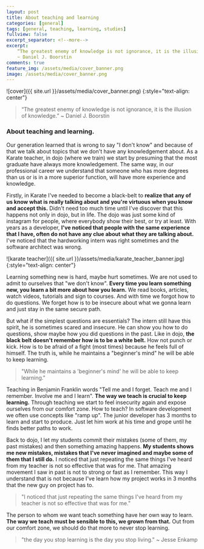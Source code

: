```yaml
---
layout: post
title: About teaching and learning 
categories: [general]
tags: [general, teaching, learning, studies]
fullview: false 
excerpt_separator: <!--more-->
excerpt:
    “The greatest enemy of knowledge is not ignorance, it is the illusion of knowledge.” 
    ~ Daniel J. Boorstin
comments: true
feature_img: /assets/media/cover_banner.png
image: /assets/media/cover_banner.png
---
```


![cover]({{ site.url }}/assets/media/cover_banner.png)
{:style="text-align: center"}

> “The greatest enemy of knowledge is not ignorance, it is the illusion of knowledge.” 
> ~ Daniel J. Boorstin

### About teaching and learning. ###

Our generation learned that is wrong to say "I don't know" and because of that we talk about topics that we don't have any knowledgement about.
As a Karate teacher, in dojo (where we train) we start by presuming that the most graduate have always more knowledgement.
The same way, in our professional career we understand that someone who has more degrees than us or is in a more superior function, will have more experience and knowledge.

Firstly, in Karate I've needed to become a black-belt to **realize that any of us know what is really talking about and you're virtuous when you know and
accept this.**
Didn't need too much time until I've discover that this happens not only in dojo, but in life. The dojo was just some kind of instagram for people, where everybody show their best, or try at least.
 With years as a developer, **I've noticed that people with the same experience that I have, often do not have any clue about what they are talking about.** 
I've noticed that the hardworking intern was right sometimes and the software architect was wrong.
 
![karate teacher]({{ site.url }}/assets/media/karate_teacher_banner.jpg)
{:style="text-align: center"}

Learning something new is hard, maybe hurt sometimes. We are not used to admit to ourselves
that "we don't know". **Every time you learn something new, you learn a bit more about how you learn.** We read books, articles, watch videos,
tutorials and sign to courses. 
And with time we forgot how to do questions. We forget how is to be insecure about what we gonna learn and just stay
in the same secure path. 

But what if the simplest questions are essentials? 
The intern still have this spirit, he is sometimes scared and insecure. He can show
you how to do questions, show maybe how you did questions in the past.
Like in dojo, **the black belt doesn't remember how is to be a white belt.** How not punch
or kick. How is to be afraid of a fight (most times) because he feels full of himself. The truth is, while
he maintains a "beginner's mind" he will be able to keep learning.

> "While he maintains a 'beginner's mind' he will be able to keep learning."

Teaching in Benjamin Franklin words "Tell me and I forget. Teach me and I remember. Involve me and I learn".
**The way we teach is crucial to keep learning.**
Through teaching we start to feel insecurity again and expose ourselves from our comfort zone. 
How to teach? In software development
we often use concepts like "ramp up". The junior developer has 3 months to learn and start to produce.
Just let him work at his time and grope until he finds better paths to work. 

Back to dojo, I let my students commit their mistakes (some of them, my past mistakes) and then something amazing happens. 
**My students shows me new mistakes, mistakes that I've never imagined and maybe some of them that I still do.** 
I noticed that just repeating the same things I've heard from my
teacher is not so effective that was for me.
That amazing movement I saw in past is not to strong or fast as I remember. 
This way I understand that is not because I've learn how my project works in 3 months that the new guy on project has to. 

> "I noticed that just repeating the same things I've heard from my teacher is not so effective that was for me."

The person to whom we want teach something have her 
own way to learn. **The way we teach must be sensible to this, we grown from that.**
Out from our comfort zone, we should do that more to never stop
learning.


> "the day you stop learning is the day you stop living."
> ~ Jesse Enkamp 
